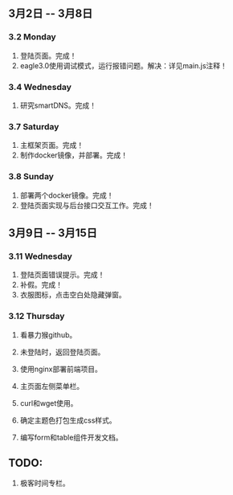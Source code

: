 ## 3月2日 -- 3月8日

### 3.2 Monday
1. 登陆页面。完成！
2. eagle3.0使用调试模式，运行报错问题。解决：详见main.js注释！

### 3.4 Wednesday
1. 研究smartDNS。完成！

### 3.7 Saturday
1. 主框架页面。完成！
2. 制作docker镜像，并部署。完成！

### 3.8 Sunday
1. 部署两个docker镜像。完成！
2. 登陆页面实现与后台接口交互工作。完成！

## 3月9日 -- 3月15日

### 3.11 Wednesday
1. 登陆页面错误提示。完成！
2. 补假。完成！
3. 衣服图标，点击空白处隐藏弹窗。

### 3.12 Thursday
1. 看暴力猴github。
2. 未登陆时，返回登陆页面。
3. 使用nginx部署前端项目。
4. 主页面左侧菜单栏。
5. curl和wget使用。



3. 确定主题色打包生成css样式。
1. 编写form和table组件开发文档。

## TODO:
1. 极客时间专栏。

